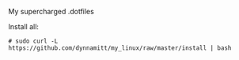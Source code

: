 
My supercharged .dotfiles 

Install all:

    # sudo curl -L https://github.com/dynnamitt/my_linux/raw/master/install | bash
    
